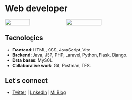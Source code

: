 <h1>Web developer</h1>

<div style="display: flex;" >
    <img src="https://github-readme-stats.vercel.app/api/top-langs/?username=Jeferson-Fajardo&layout=compact&bg_color=000000&theme=tokyonight" width=40%;>
    <img align=top src="https://github-readme-stats.vercel.app/api?username=Jeferson-Fajardo&show_icons=true&count_private=true&hide_title=true&hide=prs&bg_color=000000&theme=tokyonight" width=48%;>
</div>

## Tecnologics

- **Frontend**: HTML, CSS, JavaScript, Vite.
- **Backend**: Java, JSP, PHP, Laravel, Python, Flask, Django.  
- **Data bases**: MySQL.
- **Collaborative work**: Git, Postman, TFS.

## Let's connect

 - [Twitter](https://x.com/Jeferson_Fajard) | [LinkedIn](https://linkedin.com/in/jeferson-fajardo) | [Mi Blog](#)
   
<!--



**JefersonLeandro/JefersonLeandro** is a ✨ _special_ ✨ repository because its `README.md` (this file) appears on your GitHub profile.

Here are some ideas to get you started:

- 🔭 I’m currently working on ...
- 🌱 I’m currently learning ...
- 👯 I’m looking to collaborate on ...
- 🤔 I’m looking for help with ...
- 💬 Ask me about ...
- 📫 How to reach me: ...
- 😄 Pronouns: ...
- ⚡ Fun fact: ...
-->
